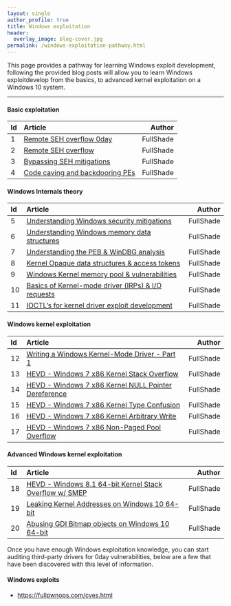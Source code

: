 ```yaml
---
layout: single
author_profile: true
title: Windows exploitation
header:
  overlay_image: blog-cover.jpg
permalink: /windows-exploitation-pathway.html
---
```


This page provides a pathway for learning Windows exploit development, following the provided blog posts will allow you to learn Windows exploitdevelop from the basics, to advanced kernel exploitation on a Windows 10 system.

----

#### Basic exploitation

| Id | Article | Author  |
|:---|:--------|--------:|
| 1 | [Remote SEH overflow 0day](https://fullpwnops.com/CVE-2019-16724-Remote-Unauthenticated-SEH-overflow/) | FullShade |
| 2 | [Remote SEH overflow](https://fullpwnops.com/CVE-2019-17181-intrasrv-writeup/) | FullShade |
| 3 | [Bypassing SEH mitigations](https://fullpwnops.com/nullbytebypass/) | FullShade |
| 4 | [Code caving and backdooring PEs](https://fullpwnops.com/code-caving/) | FullShade |

#### Windows Internals theory 

| Id | Article | Author  |
|:---|:--------|--------:|
| 5 | [Understanding Windows security mitigations](https://fullpwnops.com/Understanding-Exploit-mitigations/) | FullShade |
| 6 | [Understanding Windows memory data structures](https://fullpwnops.com/Stack-heaps-memory/) | FullShade |
| 7 | [Understanding the PEB & WinDBG analysis](https://fullpwnops.com/PEB-analysis-exploitation/) | FullShade |
| 8 | [Kernel Opaque data structures & access tokens](https://fullpwnops.com/token-manipulation-privs/) | FullShade |
| 9 | [Windows Kernel memory pool & vulnerabilities](https://fullpwnops.com/Windows-pool-and-vulns/) | FullShade |
| 10 | [Basics of Kernel-mode driver (IRPs) & I/O requests](https://fullpwnops.com/io-requests-basics/) | FullShade |
| 11 | [IOCTL’s for kernel driver exploit development](https://fullpwnops.com/IOCTL-kernel-drivers/) | FullShade |

#### Windows kernel exploitation

| Id | Article | Author  |
|:---|:--------|--------:|
| 12 | [Writing a Windows Kernel-Mode Driver - Part 1](https://fullpwnops.com/kernel-driver1/) | FullShade |
| 13 | [HEVD - Windows 7 x86 Kernel Stack Overflow](https://fullpwnops.com/HEVD-kernel-overflow/) | FullShade |
| 14 | [HEVD - Windows 7 x86 Kernel NULL Pointer Dereference](https://fullpwnops.com/HEVD_null-pointer/) | FullShade |
| 15 | [HEVD - Windows 7 x86 Kernel Type Confusion](https://fullpwnops.com/HEVD-typeconfusion/) | FullShade |
| 16 | [HEVD - Windows 7 x86 Kernel Arbitrary Write](https://fullpwnops.com/HEVD-arbitraryoverwrite/) | FullShade |
| 17 | [HEVD - Windows 7 x86 Non-Paged Pool Overflow](https://fullpwnops.com/HEVD-pool-overflow/) | FullShade |

#### Advanced Windows kernel exploitation

| Id | Article | Author  |
|:---|:--------|--------:|
| 18 | [HEVD - Windows 8.1 64-bit Kernel Stack Overflow w/ SMEP](https://fullpwnops.com/HEVD-stack-smep/) | FullShade |
| 19 | [Leaking Kernel Addresses on Windows 10 64-bit](https://fullpwnops.com/Windows-10-kaslr-infoleak/) | FullShade |
| 20 | [Abusing GDI Bitmap objects on Windows 10 64-bit](https://fullpwnops.com/gdi-exploitation/) | FullShade |

Once you have enough Windows exploitation knowledge, you can start auditing third-party drivers for 0day vulnerabilities, below are a few that have been discovered with this level of information.

#### Windows exploits

- https://fullpwnops.com/cves.html
